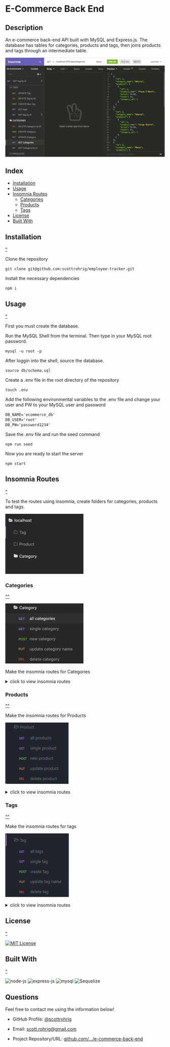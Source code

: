 # E-Commerce Back End

## Description
An e-commerce back-end API built with MySQL and Express.js. The database has tables for categories, products and tags, then joins products and tags through an intermediate table.

[![preview](./assets/challenge-demo.gif)]()

## Index

- [Installation](#installation)
- [Usage](#usage)
- [Insomnia Routes](#insomnia-routes)
    - [Categories](#categories)
    - [Products](#products)
    - [Tags](#tags)
- [License](#license)
- [Built With](#built-with)

## Installation
[^](#index)

Clone the repository

    git clone git@github.com:scottrohrig/employee-tracker.git

Install the necessary dependencies

    npm i

## Usage
[^](#index)

First you must create the database.

Run the MySQL Shell from the terminal. Then type in your MySQL root password.

    mysql -u root -p

After loggin into the shell, source the database.

    source db/schema.sql

Create a .env file in the root directory of the repository

    touch .env

Add the following environmental variables to the .env file and change your user and PW to your MySQL user and password

    DB_NAME='ecommerce_db'
    DB_USER='root'
    DB_PW='password1234'

Save the .env file and run the seed command

    npm run seed

Now you are ready to start the server

    npm start

## Insomnia Routes
[^](#index)

To test the routes using insomnia, create folders for categories, products and tags.

![route-folders](./assets/route-folders.png)

### Categories
[^^](#insomnia-routes)

![categories](./assets/category-routes.png)

Make the insomnia routes for Categories

<details>

<summary>click to view insomnia routes</summary>

GET route for all categores

    localhost:3001/api/categories

GET route for category by id

    localhost:3001/api/categories/:id

POST route to create a new category

    localhost:3001/api/categories

Then add the body

      {
          "category_name": "pants"
      }

PUT route to update a category name

    localhost:3001/api/categories/:id

Then add the body

      {
          "category_name": "leggings"
      }

DELETE route to remove category by id

    localhost:3001/api/categories/:id

</details>

### Products
[^^](#insomnia-routes)

Make the insomnia routes for Products

![categories](./assets/product-routes.png)

<details>

<summary>click to view insomnia routes</summary>

GET route for all products

    localhost:3001/api/products

GET route for product by id

    localhost:3001/api/products/:id

POST route to create a new product

    localhost:3001/api/products

Then add the body of the new product

    {
        "product_name": "dockers",
        "price": 24,
        "stock": 8,
        "tagIds": [3,4,5,6,7],
        "category_id": 7
    }

PUT route to update a products tags

    localhost:3001/api/products/:id

Then add the body with the updated tag ids

    {
        "tagIds": [ 3,4,5,6,7 ]
    }

DELETE route to remove product by id

    localhost:3001/api/products/:id

</details>

### Tags
[^^](#insomnia-routes)

Make the insomnia routes for tags

![categories](./assets/tag-routes.png)

<details>

<summary>click to view insomnia routes</summary>

GET route for all tags

    localhost:3001/api/tags

GET route for tag by id

    localhost:3001/api/tags/:id

POST route to create a new tag

    localhost:3001/api/tags

Then add the body of the new tag

    {
        "tag_name": "chartreuse"
    }

PUT route to update a tag name

    localhost:3001/api/tags/:id

Then add the body with the updated tag ids

    {
        "tag_name": "teal"
    }

DELETE route to remove tag by id

    localhost:3001/api/tags/:id

</details>

## License
[^](#index)

[![MIT License](https://img.shields.io/badge/License-MIT-orange)](https://choosealicense.com/licenses/mit)

## Built With
[^](#index)

![node-js](https://img.shields.io/badge/-Node.js-3c873a?logo=node.js&logoColor=white&logoWidth=30)
![express-js](https://img.shields.io/badge/-Express.js-000?logo=express&logoColor=white&logoWidth=30)
![mysql](https://img.shields.io/badge/-MySQL-4479A1?logo=mysql&logoColor=white&logoWidth=30)
![Sequelize](https://img.shields.io/badge/-Sequelize-52B0E7?logo=sequelize&logoColor=white&logoWidth=30)

## Questions

Feel free to contact me using the information below!

- GitHub Profile: [@scottrohrig](https://github.com/scottrohrig)

- Email: scott.rohrig@gmail.com

- Project Repository/URL: [github.com/.../e-commerce-back-end](https://github.com/scottrohrig/e-commerce-back-end)

